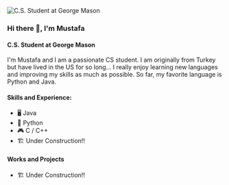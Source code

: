 ![C.S. Student at George Mason]([https://arturssmirnovs.github.io/github-profile-readme-generator/images/banner.png](https://github.com/MustafaIK44/MustafaIK44/blob/main/github-header-image.png))
### Hi there 👋, I'm Mustafa
#### C.S. Student at George Mason

I'm Mustafa and I am a passionate CS student. I am originally from Turkey but have lived in the US for so long... I really enjoy learning new languages and improving my skills as much as possible. So far, my favorite language is Python and Java. 

#### Skills and Experience:
* 🖥️ Java
* 🐍 Python
* 🎮 C / C++
* 🏗️ Under Construction!!

#### Works and Projects
* 🏗️ Under Construction!!
